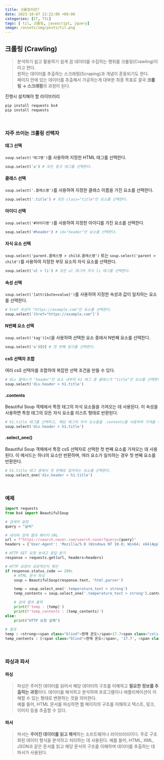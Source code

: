 ```yaml
---
title: 크롤링이란?
date: 2023-10-07 22:22:00 +09:00
categories: [IT, TIL]
tags: [ til, 크롤링, javascript, jquery]
image: /assets/img/posts/til.png
---
```



## 크롤링 (Crawling)
> 분석하기 쉽고 활용하기 쉽게 끔 데이터를 수집하는 행위를 크롤링(Crawling)이라고 한다.    
> 원하는 데이터를 추출하는 스크래핑(Scraping)과 개념이 혼동되기도 한다.    
> 페이지 안에 있는 데이터를 추출해서 가공하는게 대부분 최종 목표로 결국 **크롤링 → 스크래핑**의 과정이 된다.

진행시 설치해야 할 라이브러리
```bash
pip install requests bs4
pip install requests
```

<br/>

### 자주 쓰이는 크롤링 선택자

#### 태그 선택
`soup.select('태그명')`를 사용하여 지정한 HTML 태그를 선택한다.
```python
soup.select('a') # 모든 링크 태그를 선택한다.
```

#### 클래스 선택
`soup.select('.클래스명')`를 사용하여 지정한 클래스 이름을 가진 요소를 선택한다.
```python
soup.select('.title') # 모든 class="title"인 요소를 선택한다.
```

#### 아이디 선택
`soup.select('#아이디명')`를 사용하여 지정한 아이디를 가진 요소를 선택한다.
```python
soup.select('#header') # id="header"인 요소를 선택한다.
```

#### 자식 요소 선택
`soup.select('parent.클래스명 > child.클래스명')` 또는 `soup.select('parent > child')`를 사용하여 지정한 부모 요소의 자식 요소를 선택한다.
```python
soup.select('ul > li') # 모든 ul 태그의 자식 li 태그를 선택한다.
```

#### 속성 선택
`soup.select('[attribute=value]')`를 사용하여 지정한 속성과 값이 일치하는 요소를 선택한다.
```python
# href 속성이 "https://example.com"인 요소를 선택한다.
soup.select('[href="https://example.com"]') 
```

#### N번째 요소 선택
`soup.select('tag')[n]`을 사용하여 선택한 요소 중에서 N번째 요소를 선택한다.
```python
soup.select('a')[0] # 첫 번째 링크를 선택한다.
```


#### csS 선택자 조합
여러 csS 선택자를 조합하여 복잡한 선택 조건을 만들 수 있다.
```python
# div 클래스가 "header"인 요소 내부의 h1 태그 중 클래스가 "title"인 요소를 선택한다.
soup.select('div.header > h1.title') 
```

#### .contents
Beautiful Soup 객체에서 특정 태그의 자식 요소들을 가져오는 데 사용된다.
이 속성을 사용하면 특정 태그의 모든 자식 요소를 리스트 형태로 반환된다.
```python
# h1.title 태그를 선택하고, 해당 태그의 자식 요소들을 .contents를 사용하여 가져올 수 있다.
soup.select('div.header > h1.title') 
```

#### .select_one()
Beautiful Soup 객체에서 특정 csS 선택자로 선택한 첫 번째 요소를 가져오는 데 사용된다.
이 메서드는 하나의 요소만 반환하며, 여러 요소가 일치하는 경우 첫 번째 요소를 반환한다.
```python
# h1.title 태그 중에서 첫 번째로 일치하는 요소를 선택한다.
soup.select_one('div.header > h1.title') 
```

<br/>

### 예제

```python
import requests
from bs4 import BeautifulSoup

# 검색어 설정
query = "날씨"

# 네이버 검색 결과 페이지 URL
url = f"https://search.naver.com/search.naver?query={query}"
headers = {'User-Agent': 'Mozilla/5.0 (Windows NT 10.0; Win64; x64)AppleWebKit/537.36 (KHTML, like Gecko) Chrome/73.0.3683.86 Safari/537.36'}

# HTTP GET 요청 보내고 응답 받기
response = requests.get(url, headers=headers)

# HTTP 요청이 성공적인지 확인
if response.status_code == 200:
    # HTML 문서 파싱
    soup = BeautifulSoup(response.text, 'html.parser')

    temp = soup.select_one('.temperature_text > strong')
    temp_contents = soup.select_one('.temperature_text > strong').contents

    # 검색 결과 출력
    print(f'temp : {temp}')
    print(f'temp_contents : {temp_contents}')
else:
    print("HTTP 요청 실패")
	
# 결과
temp : <strong><span class="blind">현재 온도</span>17.7<span class="celsius">°</span></strong>
temp_contents : [<span class="blind">현재 온도</span>, '17.7', <span class="celsius">°</span>]
```
<br/>

### 파싱과 파서

#### 파싱
> 파싱은 주어진 데이터를 읽어서 해당 데이터의 구조를 이해하고 **필요한 정보를 추출하는 과정**이다. 데이터를 해석하고 분석하여 프로그램이나 애플리케이션이 이해할 수 있는 형태로 변환하는 것을 의미한다.    
예를 들어, HTML 문서를 파싱하면 웹 페이지의 구조를 이해하고 텍스트, 링크, 이미지 등을 추출할 수 있다.    

#### 파서   
> 파서는 **주어진 데이터를 읽고 해석**하는 소프트웨어나 라이브러리이다.
주로 구조화된 데이터 형식을 분석하고 처리하는 데 사용된다. 예를 들어, HTML, XML, JSON과 같은 문서를 읽고 해당 문서의 구조를 이해하며 데이터를 추출하는 데 파서가 사용된다.



















